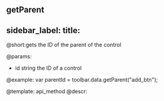 getParent
---
sidebar_label: 
title: 
---          

@short:gets the ID of the parent of the control

@params:
- id 		string		 the ID of a control




@example:
var parentId = toolbar.data.getParent("add_btn");

@template: api_method
@descr: